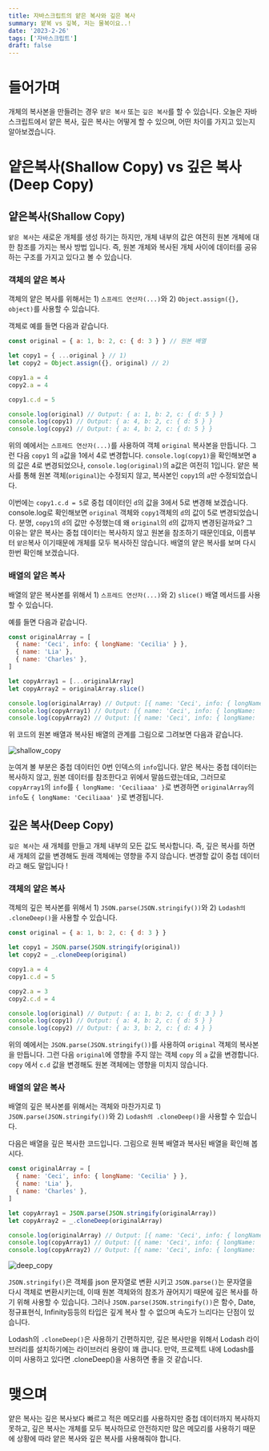 ```yaml
---
title: 자바스크립트의 얕은 복사와 깊은 복사
summary: 얕복 vs 깊복, 저는 물복이요..!
date: '2023-2-26'
tags: ['자바스크립트']
draft: false
---
```


# 들어가며

개체의 복사본을 만들려는 경우 `얕은 복사` 또는 `깊은 복사`를 할 수 있습니다. 오늘은 자바스크립트에서 얕은 복사, 깊은 복사는 어떻게 할 수 있으며, 어떤 차이를 가지고 있는지 알아보겠습니다.

# 얕은복사(Shallow Copy) vs 깊은 복사(Deep Copy)

## 얕은복사(Shallow Copy)

`얕은 복사`는 새로운 개체를 생성 하기는 하지만, 개체 내부의 값은 여전히 원본 개체에 대한 참조를 가지는 복사 방법 입니다. 즉, 원본 개체와 복사된 개체 사이에 데이터를 공유하는 구조를 가지고 있다고 볼 수 있습니다.

### 객체의 얕은 복사

객체의 얕은 복사를 위해서는 1) `스프레드 연산자(...)`와 2) `Object.assign({}, object)`를 사용할 수 있습니다.

객체로 예를 들면 다음과 같습니다.

```js
const original = { a: 1, b: 2, c: { d: 3 } } // 원본 배열

let copy1 = { ...original } // 1)
let copy2 = Object.assign({}, original) // 2)

copy1.a = 4
copy2.a = 4

copy1.c.d = 5

console.log(original) // Output: { a: 1, b: 2, c: { d: 5 } }
console.log(copy1) // Output: { a: 4, b: 2, c: { d: 5 } }
console.log(copy2) // Output: { a: 4, b: 2, c: { d: 5 } }
```

위의 예에서는 `스프레드 연산자(...)`를 사용하여 객체 `original` 복사본을 만듭니다. 그런 다음 `copy1` 의 `a`값을 1에서 4로 변경합니다. `console.log(copy1)`을 확인해보면 a의 값은 4로 변경되었으나, `console.log(original)`의 a값은 여전히 1입니다. 얕은 복사를 통해 원본 객체(`original`)는 수정되지 않고, 복사본인 `copy1`의 `a`만 수정되었습니다.

이번에는 `copy1.c.d = 5`로 중첩 데이터인 `d`의 값을 3에서 5로 변경해 보겠습니다. console.log로 확인해보면 `original` 객체와 `copy1`객체의 `d`의 값이 5로 변경되었습니다. 분명, `copy1`의 `d`의 값만 수정했는데 왜 `original`의 `d`의 값까지 변경된걸까요? 그 이유는 얕은 복사는 중첩 데이터는 복사하지 않고 원본을 참조하기 때문인데요, 이름부터 `얕은`복사 이기때문에 개체를 모두 복사하진 않습니다. 배열의 얕은 복사를 보며 다시 한번 확인해 보겠습니다.

### 배열의 얕은 복사

배열의 얕은 복사본를 위해서 1) `스프레드 연산자(...)`와 2) `slice()` 배열 메서드를 사용할 수 있습니다.

예를 들면 다음과 같습니다.

```js
const originalArray = [
  { name: 'Ceci', info: { longName: 'Cecilia' } },
  { name: 'Lia' },
  { name: 'Charles' },
]

let copyArray1 = [...originalArray]
let copyArray2 = originalArray.slice()

console.log(originalArray) // Output: [{ name: 'Ceci', info: { longName: 'Cecilia' } }, { name: 'Lia' }, { name: 'Charles' }]
console.log(copyArray1) // Output: [{ name: 'Ceci', info: { longName: 'Cecilia' } }, { name: 'Lia' }, { name: 'Charles' }]
console.log(copyArray2) // Output: [{ name: 'Ceci', info: { longName: 'Cecilia' } }, { name: 'Lia' }, { name: 'Charles' }]
```

위 코드의 원본 배열과 복사된 배열의 관계를 그림으로 그려보면 다음과 같습니다.

![shallow_copy](/static/images/blog/javascript/shallow_copy_vs_deep_copy/shallow_copy.jpeg)

눈여겨 볼 부분은 중첩 데이터인 0번 인덱스의 `info`입니다. 얕은 복사는 중첩 데이터는 복사하지 않고, 원본 데이터를 참조한다고 위에서 말씀드렸는데요, 그러므로 `copyArray1`의 `info`를 `{ longName: 'Ceciliaaa' }`로 변경하면 `originalArray`의 `info`도 `{ longName: 'Ceciliaaa' }`로 변경됩니다.

## 깊은 복사(Deep Copy)

`깊은 복사`는 새 개체를 만들고 개체 내부의 모든 값도 복사합니다. 즉, 깊은 복사를 하면 새 개체의 값을 변경해도 원래 객체에는 영향을 주지 않습니다. 변경할 값이 중첩 데이터라고 해도 말입니다 !

### 객체의 얕은 복사

객체의 깊은 복사본를 위해서 1) `JSON.parse(JSON.stringify())`와 2) `Lodash의 .cloneDeep()`을 사용할 수 있습니다.

```js
const original = { a: 1, b: 2, c: { d: 3 } }

let copy1 = JSON.parse(JSON.stringify(original))
let copy2 = _.cloneDeep(original)

copy1.a = 4
copy1.c.d = 5

copy2.a = 3
copy2.c.d = 4

console.log(original) // Output: { a: 1, b: 2, c: { d: 3 } }
console.log(copy1) // Output: { a: 4, b: 2, c: { d: 5 } }
console.log(copy2) // Output: { a: 3, b: 2, c: { d: 4 } }
```

위의 예에서는 `JSON.parse(JSON.stringify())`를 사용하여 `original` 객체의 복사본을 만듭니다. 그런 다음 `original`에 영향을 주지 않는 객체 `copy` 의 `a` 값을 변경합니다. `copy` 에서 `c.d` 값을 변경해도 원본 객체에는 영향을 미치지 않습니다.

### 배열의 얕은 복사

배열의 깊은 복사본를 위해서는 객체와 마찬가지로 1) `JSON.parse(JSON.stringify())`와 2) `Lodash의 .cloneDeep()`을 사용할 수 있습니다.

다음은 배열을 깊은 복사한 코드입니다. 그림으로 원복 배열과 복사된 배열을 확인해 봅시다.

```js
const originalArray = [
  { name: 'Ceci', info: { longName: 'Cecilia' } },
  { name: 'Lia' },
  { name: 'Charles' },
]

let copyArray1 = JSON.parse(JSON.stringify(originalArray))
let copyArray2 = _.cloneDeep(originalArray)

console.log(originalArray) // Output: [{ name: 'Ceci', info: { longName: 'Cecilia' } }, { name: 'Lia' }, { name: 'Charles' }]
console.log(copyArray1) // Output: [{ name: 'Ceci', info: { longName: 'Cecilia' } }, { name: 'Lia' }, { name: 'Charles' }]
console.log(copyArray2) // Output: [{ name: 'Ceci', info: { longName: 'Cecilia' } }, { name: 'Lia' }, { name: 'Charles' }]
```

![deep_copy](/static/images/blog/javascript/shallow_copy_vs_deep_copy/deep_copy.jpeg)

`JSON.stringify()`은 객체를 json 문자열로 변환 시키고 `JSON.parse()`는 문자열을 다시 객체로 변환시키는데, 이때 원본 객체와의 참조가 끊어지기 때문에 깊은 복사를 하기 위해 사용할 수 있습니다. 그러나 `JSON.parse(JSON.stringify())`은 함수, Date, 정규표현식, Infinity등등의 타입은 깊게 복사 할 수 없으며 속도가 느리다는 단점이 있습니다.

Lodash의 `.cloneDeep()`은 사용하기 간편하지만, 깊은 복사만을 위해서 Lodash 라이브러리를 설치하기에는 라이브러리 용량이 꽤 큽니다. 만약, 프로젝트 내에 Lodash를 이미 사용하고 있다면 .cloneDeep()을 사용하면 좋을 것 같습니다.

# 맺으며

얕은 복사는 깊은 복사보다 빠르고 적은 메모리를 사용하지만 중첩 데이터까지 복사하지 못하고, 깊은 복사는 개체를 모두 복사하므로 안전하지만 많은 메모리를 사용하기 때문에 상황에 따라 얕은 복사와 깊은 복사를 사용해줘야 합니다.

